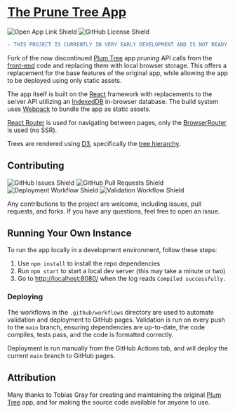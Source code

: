 # [The Prune Tree App][prunetree]

![Open App Link Shield](https://img.shields.io/badge/Open%20Application-prunetree.app-purple?labelColor=blue)
![GitHub License Shield](https://img.shields.io/github/license/TrueKuehli/PruneTree?label=License)

```diff
- THIS PROJECT IS CURRENTLY IN VERY EARLY DEVELOPMENT AND IS NOT READY FOR USE OUTSIDE OF TESTING.
```

Fork of the now discontinued [Plum Tree][plumtree] app _pruning_ API calls from the [front-end][frontend] code
and replacing them with local browser storage.
This offers a replacement for the base features of the original app, while allowing the app to be deployed using 
only static assets.

The app itself is built on the [React][reactjs] framework with replacements to the server API 
utilizing an [IndexedDB][indexeddb] in-browser database. 
The build system uses [Webpack][webpack] to bundle the app as static assets.

[React Router][reactrouter] is used for navigating between pages, only the
[BrowserRouter][browserrouter] is used (no SSR).

Trees are rendered using [D3][d3], specifically the [tree hierarchy][d3tree].

## Contributing

![GitHub Issues Shield](https://img.shields.io/github/issues/TrueKuehli/PruneTree?label=Open%20Issues)
![GitHub Pull Requests Shield](https://img.shields.io/github/issues-pr/TrueKuehli/PruneTree?label=Pull%20Requests)
![Deployment Workflow Shield](https://img.shields.io/github/actions/workflow/status/TrueKuehli/PruneTree/deploy.yml?label=Deployment)
![Validation Workflow Shield](https://img.shields.io/github/actions/workflow/status/TrueKuehli/PruneTree/validation.yml?label=Validation)

Any contributions to the project are welcome, including issues, pull requests, and forks.
If you have any questions, feel free to open an issue.

## Running Your Own Instance

To run the app locally in a development environment, follow these steps:

1. Use `npm install` to install the repo dependencies
2. Run `npm start` to start a local dev server (this may take a minute or two)
3. Go to [http://localhost:8080/](http://localhost:8080/) when the log reads `Compiled successfully.`

### Deploying

The workflows in the `.github/workflows` directory are used to automate validation and deployment to GitHub pages.
Validation is run on every push to the `main` branch, ensuring dependencies are up-to-date, the code compiles, 
tests pass, and the code is formatted correctly.

Deployment is run manually from the GitHub Actions tab, and will deploy the current `main` branch to GitHub pages.

## Attribution

Many thanks to Tobias Gray for creating and maintaining the original [Plum Tree][plumtree] app, 
and for making the source code available for anyone to use.


[prunetree]: https://prunetree.app
[plumtree]: https://gitlab.com/plum-tree/
[frontend]: https://gitlab.com/plum-tree/ui
[pwa]: https://developer.mozilla.org/en-US/docs/Web/Progressive_web_apps
[reactjs]: https://reactjs.org/
[indexeddb]: https://developer.mozilla.org/en-US/docs/Web/API/IndexedDB_API
[webpack]: https://webpack.js.org/
[reactrouter]: https://reactrouter.com/
[browserrouter]: https://reactrouter.com/web/api/BrowserRouter
[d3]: https://d3js.org/
[d3tree]: https://github.com/d3/d3-hierarchy#tree
